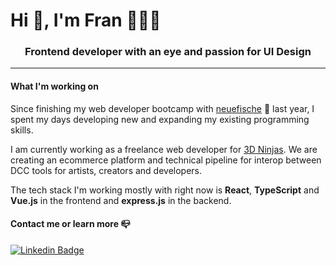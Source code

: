 # Hi 👋, I'm Fran 👩🏼‍💻
<h3 align="center">Frontend developer with an eye and passion for UI Design</h3>

---

#### What I'm working on

Since finishing my web developer bootcamp with [neuefische](https://www.neuefische.de/en?gclid=Cj0KCQjwrsGCBhD1ARIsALILBYprKu2OoxTOm6WIC1fruI4Sow6QQ3fWdLT_uK_pXXSQi6vXCp0ICB8aAqq5EALw_wcB) 🐠 last year, I spent my days developing new and expanding my existing programming skills. <br>

I am currently working as a freelance web developer for [3D Ninjas](https://www.3dninjas.io/). We are creating an ecommerce platform and technical pipeline for interop between DCC tools for artists, creators and developers. 

The tech stack I'm working mostly with right now is **React**, **TypeScript** and **Vue.js** in the frontend and **express.js** in the backend.

#### Contact me or learn more 📪

[![Linkedin Badge](https://img.shields.io/badge/-LinkedIn-blue?style=flat-square&logo=Linkedin&logoColor=white&link=https://linkedin.com/in/franzisca-henke/)](https://linkedin.com/in/franzisca-henke/)




